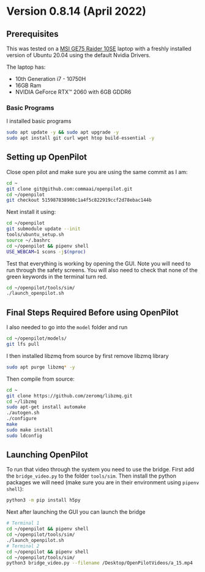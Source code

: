 # Version 0.8.14 (April 2022)

## Prerequisites

This was tested on a [MSI GE75 Raider 10SE](https://www.msi.com/Laptop/GE75-Raider-10SE/Specification) laptop with a freshly installed version of Ubuntu 20.04 using the default Nvidia Drivers.

The laptop has:
* 10th Generation i7 - 10750H 
* 16GB Ram
* NVIDIA GeForce RTX™ 2060 with 6GB GDDR6

### Basic Programs

I installed basic programs
```bash
sudo apt update -y && sudo apt upgrade -y
sudo apt install git curl wget htop build-essential -y
```

## Setting up OpenPilot

Close open pilot and make sure you are using the same commit as I am:
```bash
cd ~
git clone git@github.com:commaai/openpilot.git
cd ~/openpilot 
git checkout 515987838908c1a4f5c822919ccf2d78ebac144b
```

Next install it using:
```bash
cd ~/openpilot 
git submodule update --init
tools/ubuntu_setup.sh
source ~/.bashrc
cd ~/openpilot && pipenv shell
USE_WEBCAM=1 scons -j$(nproc)
```

Test that everything is working by opening the GUI. Note you will need to run through the safety screens. You will also need to check that none of the green keywords in the terminal turn red.
```bash
cd ~/openpilot/tools/sim/
./launch_openpilot.sh
```

## Final Steps Required Before using OpenPilot

I also needed to go into the `model` folder and run
```bash
cd ~/openpilot/models/
git lfs pull
```

I then installed libzmq from source by first remove libzmq library
```bash
sudo apt purge libzmq* -y
```

Then compile from source:
```bash
cd ~
git clone https://github.com/zeromq/libzmq.git
cd ~/libzmq
sudo apt-get install automake
./autogen.sh
./configure
make
sudo make install
sudo ldconfig
```

## Launching OpenPilot

To run that video through the system you need to use the bridge. First add the `bridge_video.py` to the folder `tools/sim`. Then install the python packages we will need (make sure you are in their environment using `pipenv shell`):
```bash
python3 -m pip install h5py
```

Next after launching the GUI you can launch the bridge

```bash
# Terminal 1
cd ~/openpilot && pipenv shell
cd ~/openpilot/tools/sim/
./launch_openpilot.sh
# Terminal 2
cd ~/openpilot && pipenv shell
cd ~/openpilot/tools/sim/
python3 bridge_video.py --filename /Desktop/OpenPilotVideos/a_15.mp4
```